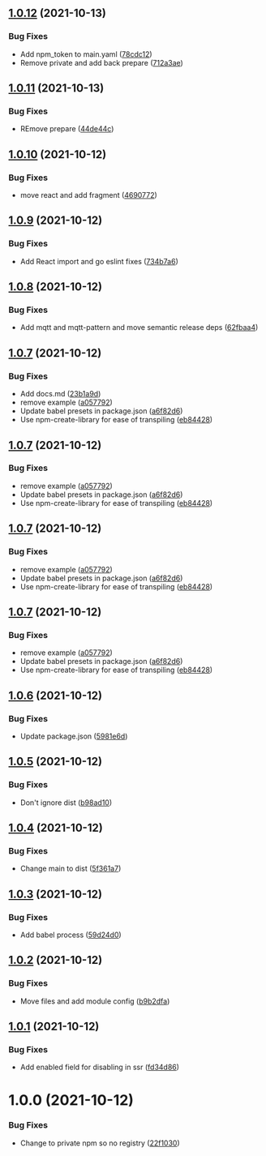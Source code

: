 ## [1.0.12](https://github.com/deliverynative/mqtt-next/compare/v1.0.11...v1.0.12) (2021-10-13)


### Bug Fixes

* Add npm_token to main.yaml ([78cdc12](https://github.com/deliverynative/mqtt-next/commit/78cdc12ae100b432238d721ad4242cfc7b8f052c))
* Remove private and add back prepare ([712a3ae](https://github.com/deliverynative/mqtt-next/commit/712a3aebb3bd6f082476620e9725f0a2335f3f4a))

## [1.0.11](https://github.com/deliverynative/mqtt-next/compare/v1.0.10...v1.0.11) (2021-10-13)


### Bug Fixes

* REmove prepare ([44de44c](https://github.com/deliverynative/mqtt-next/commit/44de44c0772463df1dbcf7a6c5765a9b326ba948))

## [1.0.10](https://github.com/deliverynative/mqtt-next/compare/v1.0.9...v1.0.10) (2021-10-12)


### Bug Fixes

* move react and add fragment ([4690772](https://github.com/deliverynative/mqtt-next/commit/4690772904d7226cc12b45909936ada18ebd25d4))

## [1.0.9](https://github.com/deliverynative/mqtt-next/compare/v1.0.8...v1.0.9) (2021-10-12)


### Bug Fixes

* Add React import and go eslint fixes ([734b7a6](https://github.com/deliverynative/mqtt-next/commit/734b7a6c25d2d153d4f4962432eee71f20fc18bc))

## [1.0.8](https://github.com/deliverynative/mqtt-next/compare/v1.0.7...v1.0.8) (2021-10-12)


### Bug Fixes

* Add mqtt and mqtt-pattern and move semantic release deps ([62fbaa4](https://github.com/deliverynative/mqtt-next/commit/62fbaa4d3428cbca5e41f6e23fba70c2407209b5))

## [1.0.7](https://github.com/deliverynative/mqtt-next/compare/v1.0.6...v1.0.7) (2021-10-12)


### Bug Fixes

* Add docs.md ([23b1a9d](https://github.com/deliverynative/mqtt-next/commit/23b1a9d812965e3e80a1bbdd2ef465a1279d4760))
* remove example ([a057792](https://github.com/deliverynative/mqtt-next/commit/a05779228d6915660add657ecb1d0d929e8a5d6e))
* Update babel presets in package.json ([a6f82d6](https://github.com/deliverynative/mqtt-next/commit/a6f82d69d893d5170080c81b15fd4d5be3325d61))
* Use npm-create-library for ease of transpiling ([eb84428](https://github.com/deliverynative/mqtt-next/commit/eb84428b14d4f51b4f69a15aa371b0c8c0d18de0))

## [1.0.7](https://github.com/deliverynative/mqtt-next/compare/v1.0.6...v1.0.7) (2021-10-12)


### Bug Fixes

* remove example ([a057792](https://github.com/deliverynative/mqtt-next/commit/a05779228d6915660add657ecb1d0d929e8a5d6e))
* Update babel presets in package.json ([a6f82d6](https://github.com/deliverynative/mqtt-next/commit/a6f82d69d893d5170080c81b15fd4d5be3325d61))
* Use npm-create-library for ease of transpiling ([eb84428](https://github.com/deliverynative/mqtt-next/commit/eb84428b14d4f51b4f69a15aa371b0c8c0d18de0))

## [1.0.7](https://github.com/deliverynative/mqtt-next/compare/v1.0.6...v1.0.7) (2021-10-12)


### Bug Fixes

* remove example ([a057792](https://github.com/deliverynative/mqtt-next/commit/a05779228d6915660add657ecb1d0d929e8a5d6e))
* Update babel presets in package.json ([a6f82d6](https://github.com/deliverynative/mqtt-next/commit/a6f82d69d893d5170080c81b15fd4d5be3325d61))
* Use npm-create-library for ease of transpiling ([eb84428](https://github.com/deliverynative/mqtt-next/commit/eb84428b14d4f51b4f69a15aa371b0c8c0d18de0))

## [1.0.7](https://github.com/deliverynative/mqtt-next/compare/v1.0.6...v1.0.7) (2021-10-12)


### Bug Fixes

* remove example ([a057792](https://github.com/deliverynative/mqtt-next/commit/a05779228d6915660add657ecb1d0d929e8a5d6e))
* Update babel presets in package.json ([a6f82d6](https://github.com/deliverynative/mqtt-next/commit/a6f82d69d893d5170080c81b15fd4d5be3325d61))
* Use npm-create-library for ease of transpiling ([eb84428](https://github.com/deliverynative/mqtt-next/commit/eb84428b14d4f51b4f69a15aa371b0c8c0d18de0))

## [1.0.6](https://github.com/deliverynative/mqtt-next/compare/v1.0.5...v1.0.6) (2021-10-12)


### Bug Fixes

* Update package.json ([5981e6d](https://github.com/deliverynative/mqtt-next/commit/5981e6d1adfb951c46b4ee108d69001dad92ec2c))

## [1.0.5](https://github.com/deliverynative/mqtt-next/compare/v1.0.4...v1.0.5) (2021-10-12)


### Bug Fixes

* Don't ignore dist ([b98ad10](https://github.com/deliverynative/mqtt-next/commit/b98ad10cf4441c84b69ea068237f19ca448196db))

## [1.0.4](https://github.com/deliverynative/mqtt-next/compare/v1.0.3...v1.0.4) (2021-10-12)


### Bug Fixes

* Change main to dist ([5f361a7](https://github.com/deliverynative/mqtt-next/commit/5f361a75d298164968cee2209a1fa576e9237c71))

## [1.0.3](https://github.com/deliverynative/mqtt-next/compare/v1.0.2...v1.0.3) (2021-10-12)


### Bug Fixes

* Add babel process ([59d24d0](https://github.com/deliverynative/mqtt-next/commit/59d24d028d4c5b94429f1860e315901f49860e09))

## [1.0.2](https://github.com/deliverynative/mqtt-next/compare/v1.0.1...v1.0.2) (2021-10-12)


### Bug Fixes

* Move files and add module config ([b9b2dfa](https://github.com/deliverynative/mqtt-next/commit/b9b2dfa71c42ad1f11f15a113e235bbb16e09e49))

## [1.0.1](https://github.com/deliverynative/mqtt-next/compare/v1.0.0...v1.0.1) (2021-10-12)


### Bug Fixes

* Add enabled field for disabling in ssr ([fd34d86](https://github.com/deliverynative/mqtt-next/commit/fd34d869ac5e42dc9b399528a24cb2295d8c2359))

# 1.0.0 (2021-10-12)


### Bug Fixes

* Change to private npm so no registry ([22f1030](https://github.com/deliverynative/mqtt-next/commit/22f1030bb17e10edf28927b9e0c562e5294d3016))
